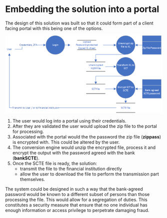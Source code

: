 # Embedding the solution into a portal

The design of this solution was built so that it could form part of a client facing portal with this being one of the options.

![](images/overview001.png)

1. The user would log into a portal using their credentials.
2. After they are validated the user would upload the zip file to the portal for processing.
3. Associated with the portal would the the password the zip file (**zippass**) is encrypted with. This could be altered by the user.
4. The conversion engine would unzip the encrypted file, process it and encrypt the output with the password agreed with the bank (**bankSCTE**).
5. Once the SCTE file is ready, the solution:
    - transmit the file to the financial institution directly 
    - allow the user to download the file to perform the transmission part themselves.
    
The system could be designed in such a way that the bank-agreed password would be known to a different subset of persons than those processing the file. This would allow for a segregation of duties. This constitutes a security measure that ensure that no one individual has enough information or access privilege to perpetrate damaging fraud.

